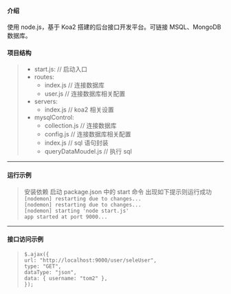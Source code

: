 #### 介绍

使用 node.js，基于 Koa2 搭建的后台接口开发平台。可链接 MSQL、MongoDB 数据库。

#### 项目结构

> - start.js: // 启动入口
> - routes:
>   - index.js // 连接数据库
>   - user.js // 连接数据库相关配置
> - servers:
>   - index.js // koa2 相关设置
> - mysqlControl:
>   - collection.js // 连接数据库
>   - config.js // 连接数据库相关配置
>   - index.js // sql 语句封装
>   - queryDataMoudel.js // 执行 sql
---
#### 运行示例
> 安装依赖
> 启动 package.json 中的 start 命令
> 出现如下提示则运行成功
> `[nodemon] restarting due to changes...`<br />
> `[nodemon] restarting due to changes...`<br />
> `[nodemon] starting 'node start.js'`<br />
> `app started at port 9000...`
---
#### 接口访问示例
> `$.ajax({`<br />
> `url: "http://localhost:9000/user/seleUser",`<br />
> `type: "GET",`<br />
> `dataType: "json",`<br />
> `data: { username: "tom2" },`<br />
> `});`